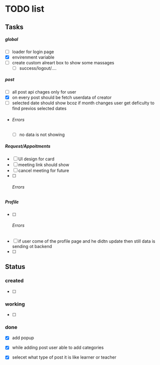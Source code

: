 # TODO list
## Tasks
##### global
- [ ] loader for login page
- [x] envirenment variable
- [ ] create custom alreart box to show some massages
  - [ ] success/logout/....
##### post
- [ ] all post api chages only for user
- [x] on every post should be fetch userdata of creator
- [ ] selected date should show bcoz if month changes user get deficulty to find previos selected dates
- ###### Errors
  - [ ] no data is not showing
##### Request/Appoitments
- [ ] UI design for card
- [ ] meeting link should show
- [ ] cancel meeting for future
- [ ] ###### Errors

##### Profile
- [ ] ###### Errors
- [ ] if user come of the profile page and he didtn update then still data is sending ot backend
- [ ] 
## Status

### created
- [ ] 

### working
- [ ] 
### done
- [x] add popup
- [x] while adding post user able to add categories
- [x] selecet what type of post it is like learner or teacher

